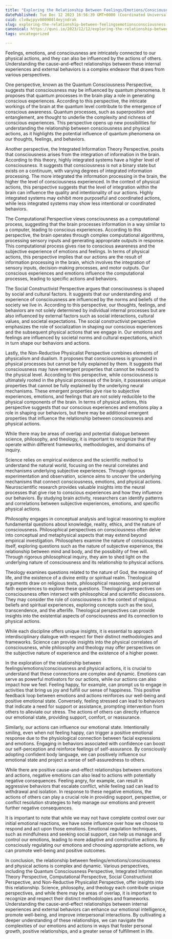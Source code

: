 ```yaml
---
title: "Exploring the Relationship Between Feelings/Emotions/Consciousness and Physical Actions"
datePublished: Tue Dec 12 2023 16:56:39 GMT+0000 (Coordinated Universal Time)
cuid: clv8wjpyv000908l4eyjndrak
slug: exploring-the-relationship-between-feelingsemotionsconsciousness-and-physical-actions
canonical: https://quni.io/2023/12/12/exploring-the-relationship-between-feelings-emotions-consciousness-and-physical-actions/
tags: uncategorized

---
```


Feelings, emotions, and consciousness are intricately connected to our physical actions, and they can also be influenced by the actions of others. Understanding the cause-and-effect relationships between these internal experiences and external behaviors is a complex endeavor that draws from various perspectives.

One perspective, known as the Quantum Consciousness Perspective, suggests that consciousness may be influenced by quantum phenomena. It proposes that quantum processes in the brain play a role in generating conscious experiences. According to this perspective, the intricate workings of the brain at the quantum level contribute to the emergence of conscious awareness. Quantum processes, such as superposition and entanglement, are thought to underlie the complexity and richness of conscious experiences. This perspective opens up new possibilities for understanding the relationship between consciousness and physical actions, as it highlights the potential influence of quantum phenomena on our thoughts, feelings, and behaviors.

Another perspective, the Integrated Information Theory Perspective, posits that consciousness arises from the integration of information in the brain. According to this theory, highly integrated systems have a higher level of consciousness. It suggests that consciousness is not a binary state but exists on a continuum, with varying degrees of integrated information processing. The more integrated the information processing in the brain, the higher the level of consciousness experienced. In the context of physical actions, this perspective suggests that the level of integration within the brain can influence the quality and intentionality of our actions. Highly integrated systems may exhibit more purposeful and coordinated actions, while less integrated systems may show less intentional or coordinated behaviors.

The Computational Perspective views consciousness as a computational process, suggesting that the brain processes information in a way similar to a computer, leading to conscious experiences. According to this perspective, the brain operates through complex computational algorithms, processing sensory inputs and generating appropriate outputs in response. This computational process gives rise to conscious awareness and the subjective experience of emotions and feelings. In terms of physical actions, this perspective implies that our actions are the result of information processing in the brain, which involves the integration of sensory inputs, decision-making processes, and motor outputs. Our conscious experiences and emotions influence the computational processes, leading to specific actions and behaviors.

The Social Constructivist Perspective argues that consciousness is shaped by social and cultural factors. It suggests that our understanding and experience of consciousness are influenced by the norms and beliefs of the society we live in. According to this perspective, our thoughts, feelings, and behaviors are not solely determined by individual internal processes but are also influenced by external factors such as social interactions, cultural values, and societal expectations. The social constructivist perspective emphasizes the role of socialization in shaping our conscious experiences and the subsequent physical actions that we engage in. Our emotions and feelings are influenced by societal norms and cultural expectations, which in turn shape our behaviors and actions.

Lastly, the Non-Reductive Physicalist Perspective combines elements of physicalism and dualism. It proposes that consciousness is grounded in physical processes but cannot be fully explained by them. It suggests that consciousness may have emergent properties that cannot be reduced to the physical level. According to this perspective, while consciousness is ultimately rooted in the physical processes of the brain, it possesses unique properties that cannot be fully explained by the underlying neural mechanisms. These emergent properties give rise to subjective experiences, emotions, and feelings that are not solely reducible to the physical components of the brain. In terms of physical actions, this perspective suggests that our conscious experiences and emotions play a role in shaping our behaviors, but there may be additional emergent properties that influence the relationship between consciousness and physical actions.

While there may be areas of overlap and potential dialogue between science, philosophy, and theology, it is important to recognize that they operate within different frameworks, methodologies, and domains of inquiry.

Science relies on empirical evidence and the scientific method to understand the natural world, focusing on the neural correlates and mechanisms underlying subjective experiences. Through rigorous experimentation and observation, science aims to uncover the underlying mechanisms that connect consciousness, emotions, and physical actions. Neuroscientific research provides valuable insights into the neural processes that give rise to conscious experiences and how they influence our behaviors. By studying brain activity, researchers can identify patterns and correlations between subjective experiences, emotions, and specific physical actions.

Philosophy engages in conceptual analysis and logical reasoning to explore fundamental questions about knowledge, reality, ethics, and the nature of consciousness. Philosophical perspectives on consciousness often delve into conceptual and metaphysical aspects that may extend beyond empirical investigation. Philosophers examine the nature of consciousness itself, exploring questions such as the nature of subjective experience, the relationship between mind and body, and the possibility of free will. Through rigorous philosophical inquiry, they aim to shed light on the underlying nature of consciousness and its relationship to physical actions.

Theology examines questions related to the nature of God, the meaning of life, and the existence of a divine entity or spiritual realm. Theological arguments draw on religious texts, philosophical reasoning, and personal faith experiences to explore these questions. Theological perspectives on consciousness often intersect with philosophical and scientific discussions. They may consider the role of consciousness in the context of religious beliefs and spiritual experiences, exploring concepts such as the soul, transcendence, and the afterlife. Theological perspectives can provide insights into the existential aspects of consciousness and its connection to physical actions.

While each discipline offers unique insights, it is essential to approach interdisciplinary dialogue with respect for their distinct methodologies and frameworks. Science can provide insights into the physical correlates of consciousness, while philosophy and theology may offer perspectives on the subjective nature of experience and the existence of a higher power.

In the exploration of the relationship between feelings/emotions/consciousness and physical actions, it is crucial to understand that these connections are complex and dynamic. Emotions can serve as powerful motivators for our actions, while our actions can also impact how we feel. Feeling happy, for example, can prompt us to engage in activities that bring us joy and fulfill our sense of happiness. This positive feedback loop between emotions and actions reinforces our well-being and positive emotional state. Conversely, feeling stressed can lead to behaviors that indicate a need for support or assistance, prompting intervention from others to alleviate our stress. The actions of others can directly influence our emotional state, providing support, comfort, or reassurance.

Similarly, our actions can influence our emotional state. Intentionally smiling, even when not feeling happy, can trigger a positive emotional response due to the physiological connection between facial expressions and emotions. Engaging in behaviors associated with confidence can boost our self-perception and reinforce feelings of self-assurance. By consciously adopting confident body language, we can positively influence our emotional state and project a sense of self-assuredness to others.

While there are positive cause-and-effect relationships between emotions and actions, negative emotions can also lead to actions with potentially negative consequences. Feeling angry, for example, can result in aggressive behaviors that escalate conflict, while feeling sad can lead to withdrawal and isolation. In response to these negative emotions, the actions of others can play a crucial role in providing support, perspective, or conflict resolution strategies to help manage our emotions and prevent further negative consequences.

It is important to note that while we may not have complete control over our initial emotional reactions, we have some influence over how we choose to respond and act upon those emotions. Emotional regulation techniques, such as mindfulness and seeking social support, can help us manage and control our emotions, leading to more adaptive and constructive actions. By consciously regulating our emotions and choosing appropriate actions, we can promote well-being and positive outcomes.

In conclusion, the relationship between feelings/emotions/consciousness and physical actions is complex and dynamic. Various perspectives, including the Quantum Consciousness Perspective, Integrated Information Theory Perspective, Computational Perspective, Social Constructivist Perspective, and Non-Reductive Physicalist Perspective, offer insights into this relationship. Science, philosophy, and theology each contribute unique perspectives, and while there may be areas of overlap, it is important to recognize and respect their distinct methodologies and frameworks. Understanding the cause-and-effect relationships between internal experiences and external behaviors can enhance our emotional intelligence, promote well-being, and improve interpersonal interactions. By cultivating a deeper understanding of these relationships, we can navigate the complexities of our emotions and actions in ways that foster personal growth, positive relationships, and a greater sense of fulfillment in life.